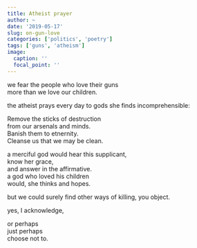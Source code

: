 ```yaml
---
title: Atheist prayer
author: ~
date: '2019-05-17'
slug: on-gun-love
categories: ['politics', 'poetry']
tags: ['guns', 'atheism']
image:
  caption: ''
  focal_point: ''
---
```


we fear the people who love their guns</br>
more than we love our children.

the atheist prays every day to gods she finds incomprehensible:</br>

Remove the sticks of destruction</br>
from our arsenals and minds.</br>
Banish them to etnernity.</br>
Cleanse us that we may be clean.


a merciful god would hear this supplicant,</br>
know her grace, </br>
and answer in the affirmative.</br>
a god who loved his children</br>
would, she thinks and hopes.</br>

but we could surely find other ways of killing, you object.

yes, I acknowledge,</br>

or perhaps</br>
just perhaps</br>
choose not to.</br>
